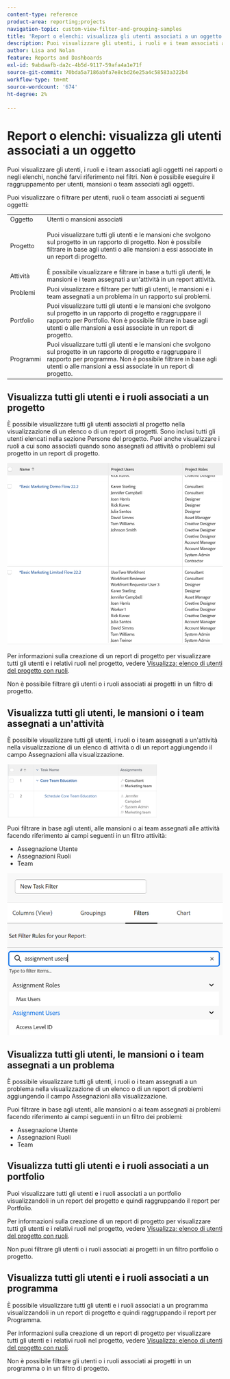 ```yaml
---
content-type: reference
product-area: reporting;projects
navigation-topic: custom-view-filter-and-grouping-samples
title: 'Report o elenchi: visualizza gli utenti associati a un oggetto'
description: Puoi visualizzare gli utenti, i ruoli e i team associati agli oggetti nei rapporti o negli elenchi, nonché farvi riferimento nei filtri. Non è possibile eseguire il raggruppamento per utenti, mansioni o team associati agli oggetti.
author: Lisa and Nolan
feature: Reports and Dashboards
exl-id: 9abdaafb-da2c-4b5d-9117-59afa4a1e71f
source-git-commit: 70bda5a7186abfa7e8cbd26e25a4c58583a322b4
workflow-type: tm+mt
source-wordcount: '674'
ht-degree: 2%

---
```


# Report o elenchi: visualizza gli utenti associati a un oggetto

Puoi visualizzare gli utenti, i ruoli e i team associati agli oggetti nei rapporti o negli elenchi, nonché farvi riferimento nei filtri. Non è possibile eseguire il raggruppamento per utenti, mansioni o team associati agli oggetti.

Puoi visualizzare o filtrare per utenti, ruoli o team associati ai seguenti oggetti:

<table style="table-layout:auto"> 
 <col> 
 <col> 
 <tbody> 
  <tr> 
   <td role="rowheader">Oggetto</td> 
   <td>Utenti o mansioni associati</td> 
  </tr> 
  <tr> 
   <td role="rowheader">Progetto</td> 
   <td> <p>Puoi visualizzare tutti gli utenti e le mansioni che svolgono sul progetto in un rapporto di progetto. Non è possibile filtrare in base agli utenti o alle mansioni a essi associate in un report di progetto. </p> </td> 
  </tr> 
  <tr> 
   <td role="rowheader">Attività</td> 
   <td>È possibile visualizzare e filtrare in base a tutti gli utenti, le mansioni e i team assegnati a un'attività in un report attività.</td> 
  </tr> 
  <tr> 
   <td role="rowheader">Problemi</td> 
   <td>Puoi visualizzare e filtrare per tutti gli utenti, le mansioni e i team assegnati a un problema in un rapporto sui problemi.</td> 
  </tr> 
  <tr> 
   <td role="rowheader">Portfolio</td> 
   <td>Puoi visualizzare tutti gli utenti e le mansioni che svolgono sul progetto in un rapporto di progetto e raggruppare il rapporto per Portfolio. Non è possibile filtrare in base agli utenti o alle mansioni a essi associate in un report di progetto.</td> 
  </tr> 
  <tr> 
   <td role="rowheader">Programmi</td> 
   <td>Puoi visualizzare tutti gli utenti e le mansioni che svolgono sul progetto in un rapporto di progetto e raggruppare il rapporto per programma. Non è possibile filtrare in base agli utenti o alle mansioni a essi associate in un report di progetto.</td> 
  </tr> 
 </tbody> 
</table>

## Visualizza tutti gli utenti e i ruoli associati a un progetto

È possibile visualizzare tutti gli utenti associati al progetto nella visualizzazione di un elenco o di un report di progetti. Sono inclusi tutti gli utenti elencati nella sezione Persone del progetto. Puoi anche visualizzare i ruoli a cui sono associati quando sono assegnati ad attività o problemi sul progetto in un report di progetto.

![Progetto con informazioni su utente e ruolo](assets/project-with-user-and-role-information-report-350x100.png)

Per informazioni sulla creazione di un report di progetto per visualizzare tutti gli utenti e i relativi ruoli nel progetto, vedere [Visualizza: elenco di utenti del progetto con ruoli](../../../reports-and-dashboards/reports/custom-view-filter-grouping-samples/view-project-user-list.md).

Non è possibile filtrare gli utenti o i ruoli associati ai progetti in un filtro di progetto.

## Visualizza tutti gli utenti, le mansioni o i team assegnati a un&#39;attività

È possibile visualizzare tutti gli utenti, i ruoli o i team assegnati a un&#39;attività nella visualizzazione di un elenco di attività o di un report aggiungendo il campo Assegnazioni alla visualizzazione.

![Campo assegnazione](assets/assignments-field-task-view-350x124.png)

Puoi filtrare in base agli utenti, alle mansioni o ai team assegnati alle attività facendo riferimento ai campi seguenti in un filtro attività:

* Assegnazione Utente
* Assegnazioni Ruoli
* Team

![Assegnazione di utenti e ruoli nel filtro attività](assets/assignment-users-roles-task-filter-350x334.png)

## Visualizza tutti gli utenti, le mansioni o i team assegnati a un problema

È possibile visualizzare tutti gli utenti, i ruoli o i team assegnati a un problema nella visualizzazione di un elenco o di un report di problemi aggiungendo il campo Assegnazioni alla visualizzazione.

Puoi filtrare in base agli utenti, alle mansioni o ai team assegnati ai problemi facendo riferimento ai campi seguenti in un filtro dei problemi:

* Assegnazione Utente
* Assegnazioni Ruoli
* Team

## Visualizza tutti gli utenti e i ruoli associati a un portfolio

Puoi visualizzare tutti gli utenti e i ruoli associati a un portfolio visualizzandoli in un report del progetto e quindi raggruppando il report per Portfolio.

Per informazioni sulla creazione di un report di progetto per visualizzare tutti gli utenti e i relativi ruoli nel progetto, vedere [Visualizza: elenco di utenti del progetto con ruoli](../../../reports-and-dashboards/reports/custom-view-filter-grouping-samples/view-project-user-list.md).

Non puoi filtrare gli utenti o i ruoli associati ai progetti in un filtro portfolio o progetto.

## Visualizza tutti gli utenti e i ruoli associati a un programma

È possibile visualizzare tutti gli utenti e i ruoli associati a un programma visualizzandoli in un report di progetto e quindi raggruppando il report per Programma.

Per informazioni sulla creazione di un report di progetto per visualizzare tutti gli utenti e i relativi ruoli nel progetto, vedere [Visualizza: elenco di utenti del progetto con ruoli](../../../reports-and-dashboards/reports/custom-view-filter-grouping-samples/view-project-user-list.md).

Non è possibile filtrare gli utenti o i ruoli associati ai progetti in un programma o in un filtro di progetto.
